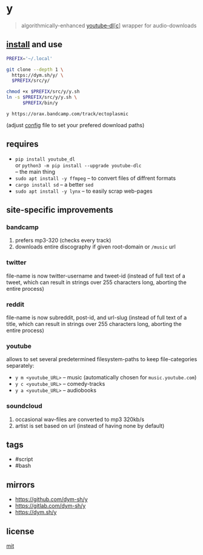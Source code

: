 # y

> algorithmically-enhanced [youtube-dl](https://yt-dl.org)[[c](https://github.com/blackjack4494/yt-dlc)] wrapper for audio-downloads


## [install](./install.sh) and use
``` sh
PREFIX='~/.local'

git clone --depth 1 \
  https://dym.sh/y/ \
  $PREFIX/src/y/

chmod +x $PREFIX/src/y/y.sh
ln -s $PREFIX/src/y/y.sh \
      $PREFIX/bin/y
```

`y https://orax.bandcamp.com/track/ectoplasmic`

(adjust [config](./config.sh) file to set your prefered download paths)


## requires
- `pip install youtube_dl` \
  or `python3 -m pip install --upgrade youtube-dlc` \
  – the main thing
- `sudo apt install -y ffmpeg` – to convert files of diffrent formats
- `cargo install sd` – a better `sed`
- `sudo apt install -y lynx` – to easily scrap web-pages


## site-specific improvements

### bandcamp
1. prefers mp3-320 (checks every track)
2. downloads entire discography if given root-domain or `/music` url

### twitter
file-name is now twitter-username and tweet-id
(instead of full text of a tweet, which can result in strings over 255 characters long, aborting the entire process)

### reddit
file-name is now subreddit, post-id, and url-slug
(instead of full text of a title, which can result in strings over 255 characters long, aborting the entire process)

### youtube
allows to set several predetermined filesystem-paths to keep file-categories separately:

- `y m <youtube_URL>` – music (automatically chosen for `music.youtube.com`)
- `y c <youtube_URL>` – comedy-tracks
- `y a <youtube_URL>` – audiobooks

### soundcloud
1. occasional wav-files are converted to mp3 320kb/s
2. artist is set based on url (instead of having none by default)


## tags
- #script
- #bash


## mirrors
- https://github.com/dym-sh/y
- https://gitlab.com/dym-sh/y
- https://dym.sh/y


## license
[mit](./license)
